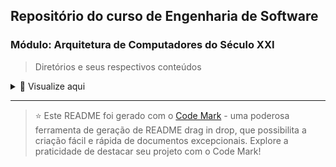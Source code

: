 ## Repositório do curso de Engenharia de Software

### Módulo: Arquitetura de Computadores do Século XXI

> Diretórios e seus respectivos conteúdos


<details>
<summary>📁 Visualize aqui </summary>

| Pasta               | Conteúdo                  |
| ------------------- | ------------------------- |
| dia_01              | A disciplina              |
| dia_02              | Sistemas de numeração     |
| dia_03              | Algoritmos                |
| Não possui conteúdo | Linguagens de Programação |
| dia_05              | Abstração de dados        |

</details>

---

> ⭐️ Este README foi gerado com o [Code Mark](https://codemark.com.br) - uma poderosa ferramenta de geração de README drag in drop, que possibilita a criação fácil e rápida de documentos excepcionais. Explore a praticidade de destacar seu projeto com o Code Mark!


